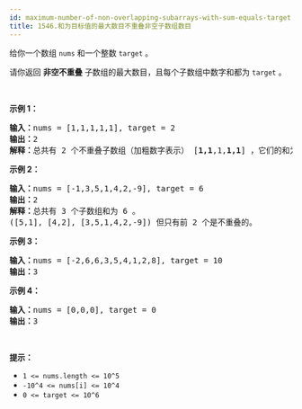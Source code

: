 ```yaml
---
id: maximum-number-of-non-overlapping-subarrays-with-sum-equals-target
title: 1546.和为目标值的最大数目不重叠非空子数组数目
---
```

给你一个数组 <code>nums</code> 和一个整数 <code>target</code> 。

请你返回 **非空不重叠** 子数组的最大数目，且每个子数组中数字和都为 <code>target</code> 。

 

**示例 1：**


<pre><strong>输入：</strong>nums = [1,1,1,1,1], target = 2<br/><strong>输出：</strong>2<br/><strong>解释：</strong>总共有 2 个不重叠子数组（加粗数字表示） [<strong>1,1</strong>,1,<strong>1,1</strong>] ，它们的和为目标值 2 。<br/></pre>

**示例 2：**


<pre><strong>输入：</strong>nums = [-1,3,5,1,4,2,-9], target = 6<br/><strong>输出：</strong>2<br/><strong>解释：</strong>总共有 3 个子数组和为 6 。<br/>([5,1], [4,2], [3,5,1,4,2,-9]) 但只有前 2 个是不重叠的。</pre>

**示例 3：**


<pre><strong>输入：</strong>nums = [-2,6,6,3,5,4,1,2,8], target = 10<br/><strong>输出：</strong>3<br/></pre>

**示例 4：**


<pre><strong>输入：</strong>nums = [0,0,0], target = 0<br/><strong>输出：</strong>3<br/></pre>

 

**提示：**


- <code>1 &lt;= nums.length &lt;= 10^5</code>
- <code>-10^4 &lt;= nums[i] &lt;= 10^4</code>
- <code>0 &lt;= target &lt;= 10^6</code>
